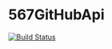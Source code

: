 # 567GitHubApi

[![Build Status](https://travis-ci.com/purdueschmidt/567GitHubApi.svg?branch=main)](https://travis-ci.com/purdueschmidt/567GitHubApi)

